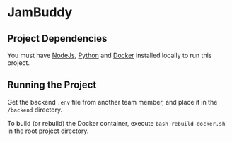 # JamBuddy

## Project Dependencies

You must have [NodeJs](https://nodejs.org/en/), [Python](https://www.python.org/downloads/) and [Docker](https://www.docker.com/products/docker-desktop/) installed locally to run this project.

## Running the Project

Get the backend `.env` file from another team member, and place it in the `/backend` directory.

To build (or rebuild) the Docker container, execute `bash rebuild-docker.sh` in the root project directory.
